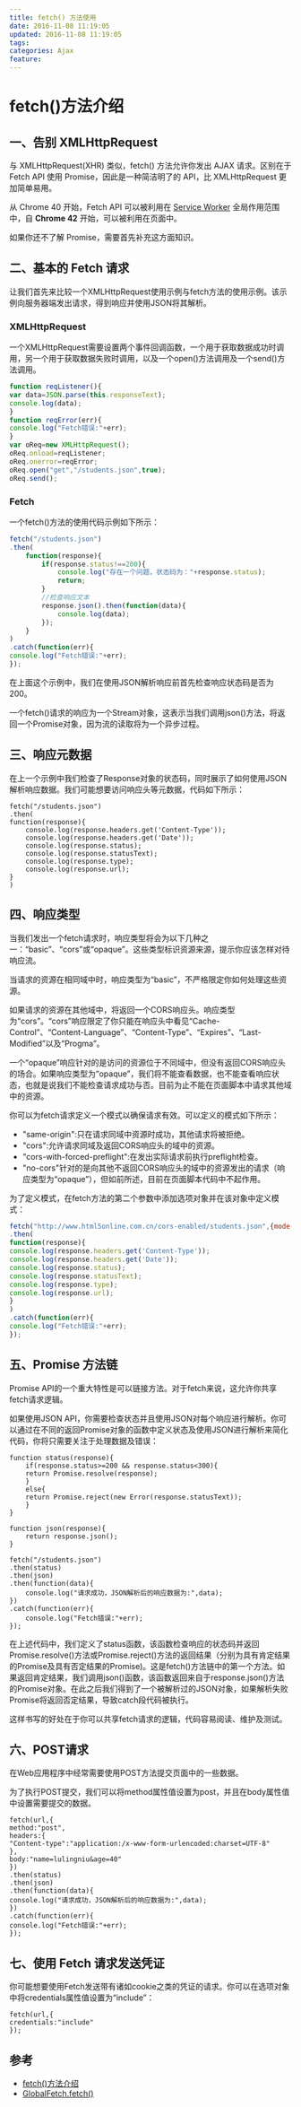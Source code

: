 ```yaml
---
title: fetch() 方法使用
date: 2016-11-08 11:19:05
updated: 2016-11-08 11:19:05
tags:
categories: Ajax
feature:
---
```


# fetch()方法介绍

## 一、告别 XMLHttpRequest

与 XMLHttpRequest(XHR) 类似，fetch() 方法允许你发出 AJAX 请求。区别在于 Fetch API 使用 Promise，因此是一种简洁明了的 API，比 XMLHttpRequest 更加简单易用。

从 Chrome 40 开始，Fetch API 可以被利用在 [Service Worker](http://www.html5online.com.cn/articles/2015051201.html) 全局作用范围中，自 **Chrome 42** 开始，可以被利用在页面中。

如果你还不了解 Promise，需要首先补充这方面知识。

## 二、基本的 Fetch 请求

让我们首先来比较一个XMLHttpRequest使用示例与fetch方法的使用示例。该示例向服务器端发出请求，得到响应并使用JSON将其解析。

### XMLHttpRequest

一个XMLHttpRequest需要设置两个事件回调函数，一个用于获取数据成功时调用，另一个用于获取数据失败时调用，以及一个open()方法调用及一个send()方法调用。

```js
function reqListener(){
var data=JSON.parse(this.responseText);
console.log(data);
}
function reqError(err){
console.log("Fetch错误:"+err);
}
var oReq=new XMLHttpRequest();
oReq.onload=reqListener;
oReq.onerror=reqError;
oReq.open("get","/students.json",true);
oReq.send();

```
### Fetch

一个fetch()方法的使用代码示例如下所示：

```js
fetch("/students.json")
.then(
	function(response){
		if(response.status!==200){
			console.log("存在一个问题，状态码为："+response.status);
			return;
		}
		//检查响应文本
		response.json().then(function(data){
			console.log(data);
		});
	}
)
.catch(function(err){
console.log("Fetch错误:"+err);
});

```

在上面这个示例中，我们在使用JSON解析响应前首先检查响应状态码是否为200。

一个fetch()请求的响应为一个Stream对象，这表示当我们调用json()方法，将返回一个Promise对象，因为流的读取将为一个异步过程。

## 三、响应元数据

在上一个示例中我们检查了Response对象的状态码，同时展示了如何使用JSON解析响应数据。我们可能想要访问响应头等元数据，代码如下所示：

```
fetch("/students.json")
.then(
function(response){
	console.log(response.headers.get('Content-Type'));
	console.log(response.headers.get('Date'));
	console.log(response.status);
	console.log(response.statusText);
	console.log(response.type);
	console.log(response.url);
}
)
```

## 四、响应类型

当我们发出一个fetch请求时，响应类型将会为以下几种之一：“basic”、“cors”或“opaque”。这些类型标识资源来源，提示你应该怎样对待响应流。

当请求的资源在相同域中时，响应类型为“basic”，不严格限定你如何处理这些资源。

如果请求的资源在其他域中，将返回一个CORS响应头。响应类型为“cors”。“cors”响应限定了你只能在响应头中看见“Cache-Control”、“Content-Language”、“Content-Type”、“Expires”、“Last-Modified”以及“Progma”。

一个“opaque”响应针对的是访问的资源位于不同域中，但没有返回CORS响应头的场合。如果响应类型为“opaque”，我们将不能查看数据，也不能查看响应状态，也就是说我们不能检查请求成功与否。目前为止不能在页面脚本中请求其他域中的资源。

你可以为fetch请求定义一个模式以确保请求有效。可以定义的模式如下所示：

* "same-origin":只在请求同域中资源时成功，其他请求将被拒绝。
* "cors":允许请求同域及返回CORS响应头的域中的资源。
* "cors-with-forced-preflight":在发出实际请求前执行preflight检查。
* "no-cors"针对的是向其他不返回CORS响应头的域中的资源发出的请求（响应类型为“opaque”），但如前所述，目前在页面脚本代码中不起作用。

为了定义模式，在fetch方法的第二个参数中添加选项对象并在该对象中定义模式：

```js
fetch("http://www.html5online.com.cn/cors-enabled/students.json",{mode:"cors"})
.then(
function(response){
console.log(response.headers.get('Content-Type'));
console.log(response.headers.get('Date'));
console.log(response.status);
console.log(response.statusText);
console.log(response.type);
console.log(response.url);
}
)
.catch(function(err){
console.log("Fetch错误:"+err);
});
```
## 五、Promise 方法链

Promise API的一个重大特性是可以链接方法。对于fetch来说，这允许你共享fetch请求逻辑。

如果使用JSON API，你需要检查状态并且使用JSON对每个响应进行解析。你可以通过在不同的返回Promise对象的函数中定义状态及使用JSON进行解析来简化代码，你将只需要关注于处理数据及错误：

```
function status(response){
	if(response.status>=200 && response.status<300){
	return Promise.resolve(response);
	}
	else{
	return Promise.reject(new Error(response.statusText));
	}
}

function json(response){
	return response.json();
}

fetch("/students.json")
.then(status)
.then(json)
.then(function(data){
	console.log("请求成功，JSON解析后的响应数据为:",data);
})
.catch(function(err){
	console.log("Fetch错误:"+err);
});
```

在上述代码中，我们定义了status函数，该函数检查响应的状态码并返回Promise.resolve()方法或Promise.reject()方法的返回结果（分别为具有肯定结果的Promise及具有否定结果的Promise)。这是fetch()方法链中的第一个方法。如果返回肯定结果，我们调用json()函数，该函数返回来自于response.json()方法的Promise对象。在此之后我们得到了一个被解析过的JSON对象，如果解析失败Promise将返回否定结果，导致catch段代码被执行。

这样书写的好处在于你可以共享fetch请求的逻辑，代码容易阅读、维护及测试。

## 六、POST请求

在Web应用程序中经常需要使用POST方法提交页面中的一些数据。

为了执行POST提交，我们可以将method属性值设置为post，并且在body属性值中设置需要提交的数据。

```
fetch(url,{
method:"post",
headers:{
"Content-type":"application:/x-www-form-urlencoded:charset=UTF-8"
},
body:"name=lulingniu&age=40"
})
.then(status)
.then(json)
.then(function(data){
console.log("请求成功，JSON解析后的响应数据为:",data);
})
.catch(function(err){
console.log("Fetch错误:"+err);
});
```

## 七、使用 Fetch 请求发送凭证

你可能想要使用Fetch发送带有诸如cookie之类的凭证的请求。你可以在选项对象中将credentials属性值设置为“include”：

```
fetch(url,{
credentials:"include"
});
```


## 参考
- [fetch()方法介绍](http://www.html5online.com.cn/articles/2015051301.html)
- [GlobalFetch.fetch()](https://developer.mozilla.org/zh-CN/docs/Web/API/GlobalFetch/fetch)